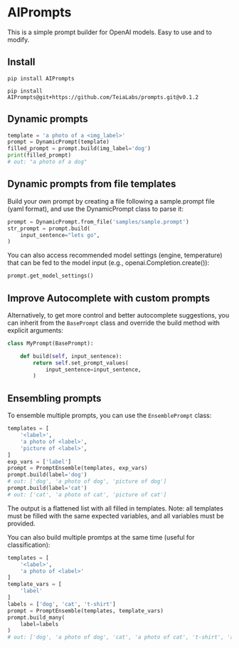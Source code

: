 # AIPrompts

This is a simple prompt builder for OpenAI models. Easy to use and to modify.

## Install

`pip install AIPrompts`

`pip install AIPrompts@git+https://github.com/TeiaLabs/prompts.git@v0.1.2`

## Dynamic prompts

```python
template = 'a photo of a <img_label>'
prompt = DynamicPrompt(template)
filled_prompt = prompt.build(img_label='dog')
print(filled_prompt)
# out: "a photo of a dog"
```

## Dynamic prompts from file templates

Build your own prompt by creating a file following a sample.prompt file (yaml format), and use the DynamicPrompt class to parse it:

```python
prompt = DynamicPrompt.from_file('samples/sample.prompt')
str_prompt = prompt.build(
    input_sentence="lets go",
)
```

You can also access recommended model settings (engine, temperature) that can be fed to the model input (e.g., openai.Completion.create()):

```python
prompt.get_model_settings()
```

## Improve Autocomplete with custom prompts

Alternatively, to get more control and better autocomplete suggestions, you can inherit from the `BasePrompt` class and override the build method with explicit arguments:

```python
class MyPrompt(BasePrompt):

    def build(self, input_sentence):
        return self.set_prompt_values(
            input_sentence=input_sentence,
        )
```

## Ensembling prompts

To ensemble multiple prompts, you can use the `EnsemblePrompt` class:

```python
templates = [
    '<label>', 
    'a photo of <label>', 
    'picture of <label>',
]
exp_vars = ['label']
prompt = PromptEnsemble(templates, exp_vars)
prompt.build(label='dog')
# out: ['dog', 'a photo of dog', 'picture of dog']
prompt.build(label='cat')
# out: ['cat', 'a photo of cat', 'picture of cat']
```

The output is a flattened list with all filled in templates. Note: all templates must be filled with the same expected variables, and all variables must be provided.

You can also build multiple promtps at the same time (useful for classification):

```python
templates = [
    '<label>',
    'a photo of <label>'
]
template_vars = [
    'label'
]
labels = ['dog', 'cat', 't-shirt']
prompt = PromptEnsemble(templates, template_vars)
prompt.build_many(
    label=labels
)
# out: ['dog', 'a photo of dog', 'cat', 'a photo of cat', 't-shirt', 'a photo of t-shirt']
```
